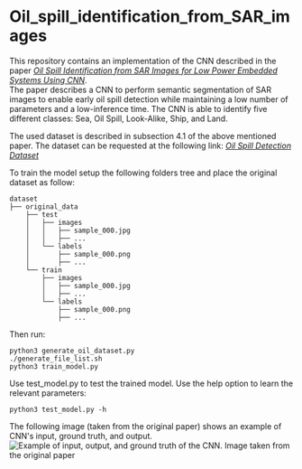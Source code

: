 # Oil_spill_identification_from_SAR_images

This repository contains an implementation of the CNN described in the paper [*Oil Spill Identification from SAR Images for Low Power Embedded Systems Using CNN*](https://www.mdpi.com/2072-4292/13/18/3606).\
The paper describes a CNN to perform semantic segmentation of SAR images to enable early oil spill detection while maintaining a low number of parameters and a low-inference time.
The CNN is able to identify five different classes: Sea, Oil Spill, Look-Alike, Ship, and Land.

The used dataset is described in subsection 4.1 of the above mentioned paper.
The dataset can be requested at the following link: [*Oil Spill Detection Dataset*](https://m4d.iti.gr/oil-spill-detection-dataset/)

To train the model setup the following folders tree and place the original dataset as follow:

```
dataset
├── original_data
    ├── test
    │   ├── images
    │   │   ├── sample_000.jpg
    │   │   ├── ...
    │   └── labels
    │       ├── sample_000.png
    │       ├── ...
    └── train
        ├── images
        │   ├── sample_000.jpg
        │   ├── ...
        └── labels
            ├── sample_000.png
            ├── ...
```

Then run:
```
python3 generate_oil_dataset.py
./generate_file_list.sh
python3 train_model.py
```

Use test_model.py to test the trained model.
Use the help option to learn the relevant parameters:
```
python3 test_model.py -h
```

The following image (taken from the original paper) shows an example of CNN's input, ground truth, and output.
![Example of input, output, and ground truth of the CNN. Image taken from the original paper](https://www.mdpi.com/remotesensing/remotesensing-13-03606/article_deploy/html/images/remotesensing-13-03606-g004.png)
